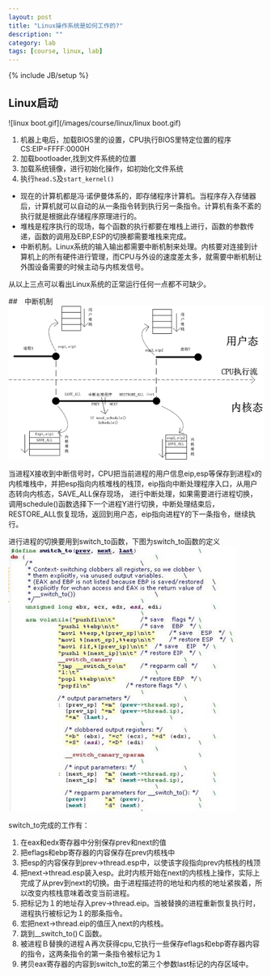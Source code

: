 ```yaml
---
layout: post
title: "Linux操作系统是如何工作的?"
description: ""
category: lab
tags: [course, linux, lab]
---
```

{% include JB/setup %}

## Linux启动

![linux boot.gif](/images/course/linux/linux boot.gif)

1. 机器上电后，加载BIOS里的设置，CPU执行BIOS里特定位置的程序CS:EIP=FFFF:0000H
2. 加载bootloader,找到文件系统的位置
3. 加载系统镜像，进行初始化操作，如初始化文件系统
4. 执行`head.S`及`start_kernel()`


* 现在的计算机都是冯·诺伊曼体系的，即存储程序计算机。当程序存入存储器后，计算机就可以自动的从一条指令转到执行另一条指令。计算机有条不紊的执行就是根据此存储程序原理进行的。
* 堆栈是程序执行的现场，每个函数的执行都要在堆栈上进行，函数的参数传递，函数的调用及EBP,ESP的切换都需要堆栈来完成。
* 中断机制。Linux系统的输入输出都需要中断机制来处理。内核要对连接到计算机上的所有硬件进行管理，而CPU与外设的速度差太多，就需要中断机制让外围设备需要的时候主动与内核发信号。

从以上三点可以看出Linux系统的正常运行任何一点都不可缺少。

##　中断机制
![shedule.jpg](/images/course/linux/shedule.jpg)

当进程X接收到中断信号时，CPU把当前进程的用户信息eip,esp等保存到进程x的内核堆栈中，并把esp指向内核堆栈的栈顶，eip指向中断处理程序入口，从用户态转向内核态，SAVE_ALL保存现场，
进行中断处理，如果需要进行进程切换，调用schedule()函数选择下一个进程Y进行切换，中断处理结束后，RESTORE_ALL恢复现场，返回到用户态，eip指向进程Y的下一条指令，继续执行。

进行进程的切换要用到switch_to函数，下图为switch_to函数的定义
![switch_to.jpg](/images/course/linux/switch_to.jpg)

switch_to完成的工作有：

1. 在eax和edx寄存器中分别保存prev和next的值
2. 把eflags和ebp寄存器的内容保存在prev内核栈中
3. 把esp的内容保存到prev->thread.esp中，以使该字段指向prev内核栈的栈顶
4. 把next->thread.esp装入esp。此时内核开始在next的内核栈上操作，实际上完成了从prev到next的切换。由于进程描述符的地址和内核的地址紧挨着，所以改变内核栈意味着改变当前进程。
5. 把标记为１的地址存入prev->thread.eip。当被替换的进程重新恢复执行时，进程执行被标记为１的那条指令。
6. 宏把next->thread.eip的值压入next的内核栈。
7. 跳到__switch_to()Ｃ函数。
8. 被进程Ｂ替换的进程Ａ再次获得cpu,它执行一些保存eflags和ebp寄存器内容的指令，这两条指令的第一条指令被标记为１
9. 拷贝eax寄存器的内容到switch_to宏的第三个参数last标记的内存区域中。


